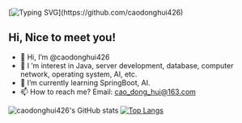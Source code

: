 [![Typing SVG](https://readme-typing-svg.demolab.com?font=Fira+Code&pause=1000&color=516FA7&random=true&width=435&separator=%3C&center=true&lines=System.out.println(%22Hello%2C+World!%22);%3Cprint(%22Hello%2C+World!%22)%3Cprintf(%22Hello%2C+World!%22);)](https://github.com/caodonghui426)
## Hi, Nice to meet you!
- 👋 Hi, I’m @caodonghui426
- 👀 I ’m interest in Java, server development, database, computer network, operating system, AI, etc.
- 🌱 I’m currently learning SpringBoot, AI.
- 📫 How to reach me? Email: cao_dong_hui@163.com

![caodonghui426's GitHub stats](https://github-readme-stats.vercel.app/api?username=caodonghui426&show_icons=true&theme=transparent)
[![Top Langs](https://github-readme-stats.vercel.app/api/top-langs/?username=caodonghui426&layout=compact)](https://github.com/caodonghui426/github-readme-stats)

